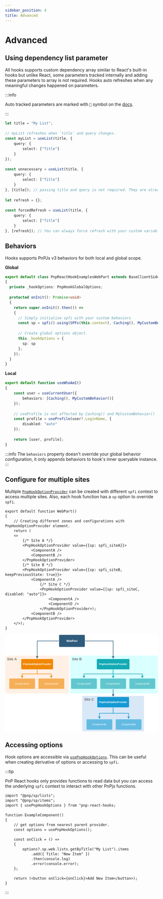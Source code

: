 ```yaml
---
sidebar_position: 4
title: Advanced
---
```


# Advanced

## Using dependency list parameter

All hooks supports custom dependency array similar to React's built-in hooks but unlike React, some parameters tracked internally and adding these parameters to array is not required. Hooks auto refreshes when any meaningful changes happened on parameters.

:::info

Auto tracked parameters are marked with `🚩` symbol on the [docs](API/index.md).

:::

```typescript
let title = "My List";

// myList refreshes when `title` and query changes.
const myList = useList(title, {
	query: {
		select: ["Title"]
	}
});

const unnecessary = useList(title, {
	query: {
		select: ["Title"]
	}
}, [title]); // passing title and query is not required. They are already tracked internally.

let refresh = {};

const forcedRefresh = useList(title, {
	query: {
		select: ["Title"]
	}
}, [refresh]); // You can always force refresh with your custom variables.
```

## Behaviors

Hooks supports PnPJs v3 behaviors for both local and global scope.

**Global**
```typescript
export default class PnpReactHookExamplesWebPart extends BaseClientSideWebPart<IPnpReactHookExamplesWebPartProps>
{
  private _hookOptions: PnpHookGlobalOptions;

  protected onInit(): Promise<void>
  {
    return super.onInit().then(() =>
    {
	  // Simply initialize spfi with your custom behaviors
      const sp = spfi().using(SPFx(this.context), Caching(), MyCustomBehavior());

      // Create global options object.
      this._hookOptions = {
        sp: sp
      };
    });
  }
}
```

**Local**
```typescript
export default function useWhoAmI()
{
    const user = useCurrentUser({
		behaviors: [Caching(), MyCustomBehavior()]
	});

    // useProfile is not affected by Caching() and MyCustomBehavior()
	const profile = useProfile(user?.LoginName, {
		disabled: "auto"
	});

	return [user, profile];
}
```

:::info
The `behaviors` property doesn't override your global behavior configuration, it only appends behaviors to hook's inner queryable instance.
:::

## Configure for multiple sites

Multiple [`PnpHookOptionProvider`](API/PnpHookOptionProvider.md) can be created with different `spfi` context to access multiple sites. Also, each hook function has a `sp` option to override `spfi`.

```tsx
export default function WebPart()
{
    // Creating different zones and configurations with PnpHookOptionProvider element.
	return (
	<>
		{/* Site A */}
		<PnpHookOptionProvider value={{sp: spfi_siteA}}>
			<ComponentA />
			<ComponentB />
		</PnpHookOptionProvider>
		{/* Site B */}
		<PnpHookOptionProvider value={{sp: spfi_siteB, keepPreviousState: true}}>
			<ComponentA />
				{/* Site C */}
				<PnpHookOptionProvider value={{sp: spfi_siteC, disabled: "auto"}}>
					<ComponentA />
					<ComponentD />
				</PnpHookOptionProvider>);
			<ComponentB />
		</PnpHookOptionProvider>
	</>);
}
```

![Image](../static/img/content-multi-site.png)

## Accessing options

Hook options are accessible via [`usePnpHookOptions`](API/usePnpHookOptions.md). This can be useful when creating derivative of options or accessing to `spfi`.

:::tip

PnP React hooks only provides functions to read data but you can access the underlying `spfi` context to interact with other PnPjs functions.

```tsx
import "@pnp/sp/lists";
import "@pnp/sp/items";
import { usePnpHookOptions } from "pnp-react-hooks;

function ExampleComponent()
{
	// get options from nearest parent provider.
	const options = usePnpHookOptions();

	const onClick = () =>
	{
		options?.sp.web.lists.getByTitle("My List").items
			.add({ Title: "New Item" })
			.then(console.log)
			.error(console.error);
	};

	return (<button onClick={onClick}>Add New Item</button>);
}
```

:::